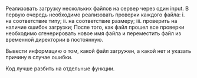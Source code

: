 Реализовать загрузку нескольких файлов на сервер через один input. В первую очередь необходимо реализовать проверки каждого файла:
i. на соответствие типу;
ii. на соответствие размеру;
iii. проверить на наличие ошибок загрузки;
После того, как файл прошел все проверки необходимо сгенерировать новое имя файла и переместить файл из временной директории в постоянную.

Вывести информацию о том, какой файл загружен, а какой нет и указать причину в случае ошибки.

Код лучше разбить на отдельные функции.